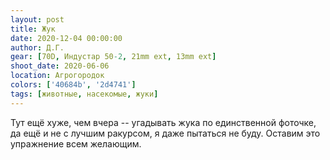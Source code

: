 ```yaml
---
layout: post
title: Жук
date: 2020-12-04 00:00:00
author: Д.Г.
gear: [70D, Индустар 50-2, 21mm ext, 13mm ext]
shoot_date: 2020-06-06
location: Агрогородок
colors: ['40684b', '2d4741']
tags: [животные, насекомые, жуки]
---
```

Тут ещё хуже, чем вчера -- угадывать жука по единственной фоточке, да ещё и не с лучшим ракурсом, я даже пытаться не буду. Оставим это упражнение всем желающим.

